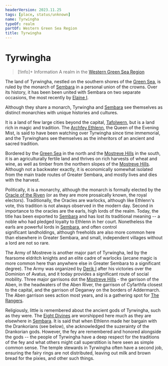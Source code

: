 ```yaml
---
headerVersion: 2023.11.25
tags: [place, status/unknown]
name: Tyrwingha
typeOf: realm
partOf: Western Green Sea Region
title: Tyrwingha
---
```

# Tyrwingha
>[!info]+ Information
> A realm in the [Western Green Sea Region](<../../western-green-sea/western-green-sea-region.md>)

The land of Tyrwingha, nestled on the southern shores of the [Green Sea](<../../green-sea.md>), is ruled by the monarch of [Sembara](<../sembara/sembara.md>) in a personal union of the crowns.  Over its history, it has been been united with Sembara on two separate occasions, the most recently by [Elaine I](<../../../people/historical-figures/sembaran-royalty/elaine-i.md>).

Although they share a monarch, Tyrwingha and [Sembara](<../sembara/sembara.md>) see themselves as distinct monarchies with unique histories and cultures.

It is a land of few large cities beyond the capital, [Tafolwern](<./tafolwern.md>), but is a land rich in magic and tradition. The [Archfey Ethlenn](<../../../people/extraplanar-powers/archfey-ethlenn.md>), the Queen of the Evening Mist, is said to have been watching over Tyrwingha since time immemorial, and the Tyrwinghans see themselves as the inheritors of an ancient and sacred tradition.  

Bordered by the [Green Sea](<../../green-sea.md>) in the north and the [Mostreve Hills](<../mostreve-hills.md>) in the south, it is an agriculturally fertile land and thrives on rich harvests of wheat and wine, as well as timber from the northern slopes of the [Mostreve Hills](<../mostreve-hills.md>). Although not a backwater exactly, it is economically somewhat isolated from the main trade routes of Greater Sembara, and mostly lives and dies with the harvest.

Politically, it is a monarchy, although the monarch is formally elected by the [Oracle of the Riven](<../../../groups/oracle-of-the-riven.md>) (or as they are more prosaically known, the royal electors). Traditionally, the Oracles are warlocks, although like Ethlenn's vote, this tradition is not always observed in the modern day. Second in importance to the oracles are the earls, high lords of the realm. Today, the title has been exported to [Sembara](<../sembara/sembara.md>) and has lost its traditional meaning -- a noble who had pledged loyalty to Ethlenn in her court. Nonetheless the earls are powerful lords in [Sembara](<../sembara/sembara.md>), and often control significant landholdings, although freeholds are also more common here than elsewhere in Greater Sembara, and small, independent villages without a lord are not so rare. 

The Army of Mostreve is another major part of Tyrwingha, led by the fearsome eldritch knights and an elite cadre of warlocks (arcane magic is more common here than anywhere else in Greater Sembara to a significant degree). The Army was organized by [Derik I](<../../../people/historical-figures/sembaran-royalty/derik-i.md>) after his victories over the Dominion of Avatus, and it today provides a significant route of social mobility. Three major garrisons dot the [Mostreve Hills](<../mostreve-hills.md>) - the garrison of the Aben, in the headwaters of the Aben River, the garrison of Cyfarthfa closest to the capital, and the garrison of Deganwy on the borders of Addermarch. The Aben garrison sees action most years, and is a gathering spot for [The Rangers](<../../../groups/the-rangers.md>).

Religiously, little is remembered about the ancient gods of Tyrwingha, such as they were. The [Eight Divines](<../../../cosmology/religions/mos-numena.md>) are worshipped here much as they are elsewhere in [Sembara](<../sembara/sembara.md>). It is said that when Ethlenn made her bargain with the Drankorians (see below), she acknowledged the suzerainty of the Drankorian gods. However, the fey are remembered and honored alongside the gods -- the people of Tyrwingha have a deep respect for the traditions of the fey and what others might call superstition is here seen as simple common sense. The temple stewards in Tyrwingha often have a second job, ensuring the fairy rings are not distributed, leaving out milk and brown bread for the pixies, and other such things.






